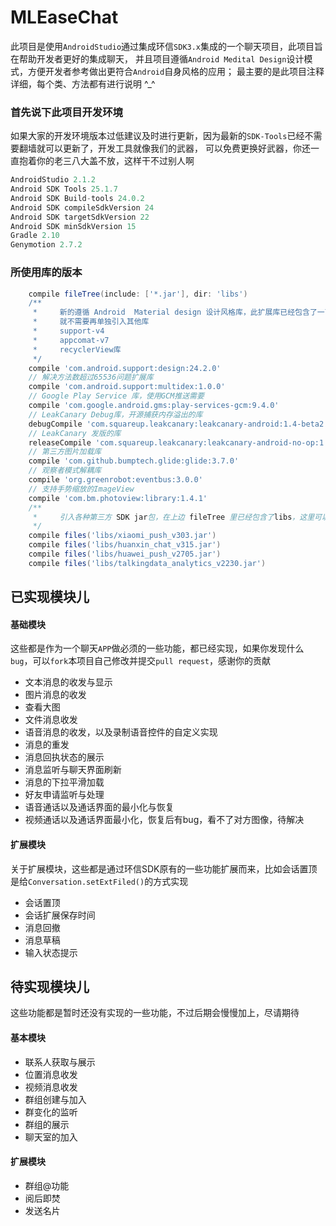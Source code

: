MLEaseChat
================
此项目是使用`AndroidStudio`通过集成环信`SDK3.x`集成的一个聊天项目，此项目旨在帮助开发者更好的集成聊天，
并且项目遵循`Android Medital Design`设计模式，方便开发者参考做出更符合`Android`自身风格的应用；
最主要的是此项目注释详细，每个类、方法都有进行说明 ^_^

### 首先说下此项目开发环境
如果大家的开发环境版本过低建议及时进行更新，因为最新的`SDK-Tools`已经不需要翻墙就可以更新了，开发工具就像我们的武器，
可以免费更换好武器，你还一直抱着你的老三八大盖不放，这样干不过别人啊
```gradle
AndroidStudio 2.1.2
Android SDK Tools 25.1.7
Android SDK Build-tools 24.0.2
Android SDK compileSdkVersion 24
Android SDK targetSdkVersion 22
Android SDK minSdkVersion 15
Gradle 2.10
Genymotion 2.7.2
```

### 所使用库的版本
```gradle
    compile fileTree(include: ['*.jar'], dir: 'libs')
    /**
     *     新的遵循 Android  Material design 设计风格库，此扩展库已经包含了一下三个扩展库，如果引入了design，
     *     就不需要再单独引入其他库
     *     support-v4
     *     appcomat-v7
     *     recyclerView库
     */
    compile 'com.android.support:design:24.2.0'
    // 解决方法数超过65536问题扩展库
    compile 'com.android.support:multidex:1.0.0'
    // Google Play Service 库，使用GCM推送需要
    compile 'com.google.android.gms:play-services-gcm:9.4.0'
    // LeakCanary Debug库，开源捕获内存溢出的库
    debugCompile 'com.squareup.leakcanary:leakcanary-android:1.4-beta2'
    // LeakCanary 发版的库
    releaseCompile 'com.squareup.leakcanary:leakcanary-android-no-op:1.4-beta2'
    // 第三方图片加载库
    compile 'com.github.bumptech.glide:glide:3.7.0'
    // 观察者模式解耦库
    compile 'org.greenrobot:eventbus:3.0.0'
    // 支持手势缩放的ImageView
    compile 'com.bm.photoview:library:1.4.1'
    /**
     *     引入各种第三方 SDK jar包，在上边 fileTree 里已经包含了libs，这里可以不用再单独添加
     */
    compile files('libs/xiaomi_push_v303.jar')
    compile files('libs/huanxin_chat_v315.jar')
    compile files('libs/huawei_push_v2705.jar')
    compile files('libs/talkingdata_analytics_v2230.jar')
```

已实现模块儿
-----------------
#### 基础模块

这些都是作为一个聊天`APP`做必须的一些功能，都已经实现，如果你发现什么`bug`，可以`fork`本项目自己修改并提交`pull request`，感谢你的贡献

- 文本消息的收发与显示
- 图片消息的收发
- 查看大图
- 文件消息收发
- 语音消息的收发，以及录制语音控件的自定义实现
- 消息的重发
- 消息回执状态的展示
- 消息监听与聊天界面刷新
- 消息的下拉平滑加载
- 好友申请监听与处理
- 语音通话以及通话界面的最小化与恢复
- 视频通话以及通话界面最小化，恢复后有bug，看不了对方图像，待解决



#### 扩展模块

关于扩展模块，这些都是通过环信SDK原有的一些功能扩展而来，比如会话置顶是给`Conversation.setExtFiled()`的方式实现

- 会话置顶
- 会话扩展保存时间
- 消息回撤
- 消息草稿
- 输入状态提示


待实现模块儿
------
这些功能都是暂时还没有实现的一些功能，不过后期会慢慢加上，尽请期待

#### 基本模块
- 联系人获取与展示
- 位置消息收发
- 视频消息收发
- 群组创建与加入
- 群变化的监听
- 群组的展示
- 聊天室的加入

#### 扩展模块
- 群组@功能
- 阅后即焚
- 发送名片




